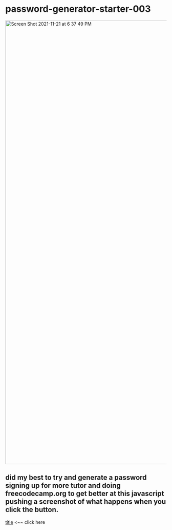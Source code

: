 # password-generator-starter-003

<img width="1381" alt="Screen Shot 2021-11-21 at 6 37 49 PM" src="https://user-images.githubusercontent.com/92010483/142789279-075762e7-fe28-4903-a436-9c79385e3e21.png">

## did my best to try and generate a password signing up for more tutor and doing freecodecamp.org to get better at this javascript pushing a screenshot of what happens when you click the button.

[title](https://guzmang2023.github.io/password-generator-starter-003/) <~~ click here
